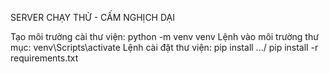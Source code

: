 SERVER CHẠY THỬ - CẤM NGHỊCH DẠI

Tạo môi trường cài thư viện: python -m venv venv
Lệnh vào môi trường thư mục: venv\Scripts\activate
Lệnh cài đặt thư viện: pip install .../ pip install -r requirements.txt
